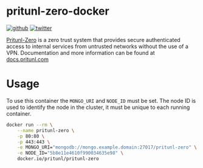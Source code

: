 # pritunl-zero-docker

[![github](https://img.shields.io/badge/github-pritunl-11bdc2.svg?style=flat)](https://github.com/pritunl)
[![twitter](https://img.shields.io/badge/twitter-pritunl-55acee.svg?style=flat)](https://twitter.com/pritunl)

[Pritunl-Zero](https://zero.pritunl.com) is a zero trust system
that provides secure authenticated access to internal services from untrusted
networks without the use of a VPN. Documentation and more
information can be found at
[docs.pritunl.com](https://docs.pritunl.com/docs/pritunl-zero)

# Usage

To use this container the `MONGO_URI` and `NODE_ID` must be set. The node ID
is used to identify the node in the cluster, it must be unique to each
running container.

```bash
docker run --rm \
	--name pritunl-zero \
	-p 80:80 \
	-p 443:443 \
	-e MONGO_URI="mongodb://mongo.example.domain:27017/pritunl-zero" \
	-e NODE_ID="5b8e11e4610f990034635e98" \
	docker.io/pritunl/pritunl-zero
```
